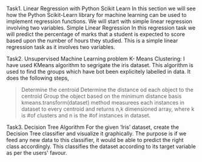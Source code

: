 # 
Task1.   Linear Regression with Python Scikit Learn
In this section we will see how the Python Scikit-Learn library for machine learning can be used to implement regression functions. We will start with simple linear regression involving two variables.
     Simple Linear Regression
In this regression task we will predict the percentage of marks that a student is expected to score based upon the number of hours they studied. This is a simple linear regression task as it involves two variables.

Task2.    Unsupervised Machine Learning problem
K- Means Clustering: I have used KMeans algorithm to segrigate the iris dataset.
This algorithm is used to find the groups which have bot been explicitely labelled in data. It does the following steps,
   > Determine the centroid
   > Determine the distance od each object to the centroid
   > Group the object based on the minimum distance basis
kmeans.transform(dataset) method measurees each instances in dataset to every centroid and returns n,k dimensioned array, where k is #of clusters and n is the #of instances in dataset.

Task3.    Decision Tree Algorithm
For the given ‘Iris’ dataset, create the Decision Tree classifier and visualize it graphically. The purpose is if we feed any new data to this classifier, it would be able to predict the right class accordingly. This classifies the dataset according to its target variable as per the users' favour.
